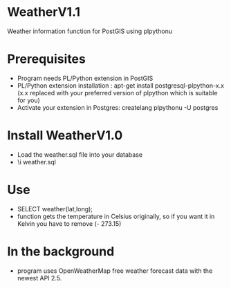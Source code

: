 WeatherV1.1
===========

Weather information function for PostGIS using plpythonu

# Prerequisites

- Program needs PL/Python extension in PostGIS
- PL/Python extension installation : apt-get install postgresql-plpython-x.x (x.x replaced with your preferred version
of plpython which is suitable for you)
- Activate your extension in Postgres: createlang plpythonu -U postgres

# Install WeatherV1.0

- Load the weather.sql file into your database
- \i weather.sql

# Use

- SELECT weather(lat,long);
- function gets the temperature in Celsius originally, so if you want it in Kelvin you have to remove
(- 273.15)

# In the background

- program uses OpenWeatherMap free weather forecast data with the newest API 2.5.
